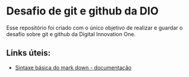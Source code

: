 # Desafio de git e github da DIO

Esse repositório foi criado com o único objetivo de realizar e guardar o desafio sobre git e github da Digital Innovation One.

## Links úteis:
- [Sintaxe básica do mark down - documentação](https://www.markdownguide.org/basic-syntax/)
